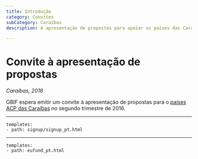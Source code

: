 ```yaml
---
title: Introdução
category: Convites
subCategory: Caraíbas
description: A apresentação de propostas para apoiar os países das Caraíbas está prevista para 2016.

---
```

# Convite à apresentação de propostas

_Caraíbas, 2016_

GBIF espera emitir um convite à apresentação de propostas para o [países ACP das Caraíbas](https://ec.europa.eu/europeaid/regions/african-caribbean-and-pacific-acp-region_en) no segundo trimestre de 2016.

-----------------

```styledYaml
templates:
- path: signup/signup_pt.html
```

------

```styledYaml
templates:
- path: eufund_pt.html
```